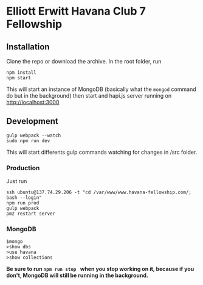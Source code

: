 Elliott Erwitt Havana Club 7 Fellowship
=========================

## Installation

Clone the repo or download the archive.
In the root folder, run
```
npm install
npm start
```
This will start an instance of MongoDB (basically what the `mongod` command do but in the background) then start and hapi.js server running on [http://localhost:3000](http://localhost:3000)

## Development
```
gulp webpack --watch
sudo npm run dev
```
This will start differents gulp commands watching for changes in /src folder.

### Production

Just run 

```
ssh ubuntu@137.74.29.206 -t "cd /var/www/www.havana-fellowship.com/; bash --login"
npm run prod
gulp webpack
pm2 restart server

```

### MongoDB

```
$mongo
>show dbs
>use havana
>show collections

```

**Be sure to run `npm run stop ` when you stop working on it, because if you don't, MongoDB will still be running in the background.**